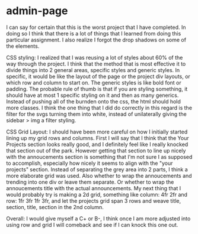 # admin-page

I can say for certain that this is the worst project that I have completed. In doing so I think that there is a lot of things that I learned from doing this
particular assignment. I also realize I forgot the drop shadows on some of the elements.

CSS styling: I realized that I was reusing a lot of styles about 60% of the way through the project. I think that the method that is most effective it to
divide things into 2 general areas, specific styles and generic styles. In specific, it would be like the layout of the page or the project div layouts, or which row
and column to start on. The generic styles is like bold font or padding. The probable rule of thumb is that if you are styling something, it should have at most 1
specific styling on it and then as many generics. Instead of pushing all of the burnden onto the css, the html should hold more classes. I think the one thing that I
did do correctly in this regard is the filter for the svgs turning them into white, instead of unilaterally giving the sidebar > img a filter styling.

CSS Grid Layout: I should have been more careful on how I initially started lining up my grid rows and columns. First I will say that I think that the Your Projects
section looks really good, and I definitely feel like I really knocked that section out of the park. However getting that section to line up nicely with the annoucements section is something that I'm not sure I as supposed to accomplish, especially how nicely it seems to align with the "your projects" section.
Instead of separating the grey area into 2 parts, I think a more elaborate grid was used. Also whether to wrap the annoucements and trending into one div or leave them separate. Or whether to wrap the annoucements title with the actual announcements. My next thing that I would probably try is making a 2d grid, something like
column: 4fr 2fr and row: 1fr 3fr 1fr 3fr, and let the projects grid span 3 rows and weave title, section, title, section in the 2nd column.

Overall: I would give myself a C+ or B-, I think once I am more adjusted into using row and grid I will comeback and see if I can knock this one out.